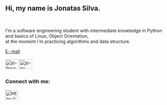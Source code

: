  <h2>Hi, my name is Jonatas Silva.</h2><br>
 
 <p>
    I'm a software engineering student with intermediate knowledge in Python and basics of Linux, Object Orientation,<br>at the moment i'm             practicing algorithms and data structure.
 </p>
 <a href=mailto:jonatassilvaemanuel@gmail.com?subject=Contact HTML">E- mail</a>


<div style="display: inline_block"><br>
 <img align="center" alt="jo-linux" height="30" width="40" src="https://cdn.jsdelivr.net/gh/devicons/devicon/icons/linux/linux-original.svg" />
 <img align="center" alt="jo-py" height="30" width="40" src="https://cdn.jsdelivr.net/gh/devicons/devicon/icons/python/python-original.svg" />
          
          
          
          
 
</div>

##
<h3 align="left">Connect with me:</h3>
<p align="left">
<a href="https://linkedin.com/in/https://www.linkedin.com/in/jonatasemanuell/" target="blank"><img align="center" src="https://raw.githubusercontent.com/rahuldkjain/github-profile-readme-generator/master/src/images/icons/Social/linked-in-alt.svg" alt="https://www.linkedin.com/in/jonatasemanuell/" height="30" width="40" /></a>
</p>


